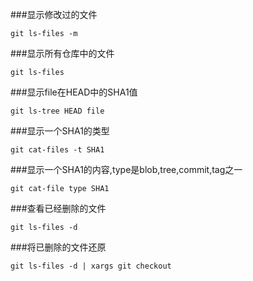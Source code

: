 ###显示修改过的文件
```
git ls-files -m
```

###显示所有仓库中的文件
```
git ls-files
```

###显示file在HEAD中的SHA1值
```
git ls-tree HEAD file
```

###显示一个SHA1的类型
```
git cat-files -t SHA1
```

###显示一个SHA1的内容,type是blob,tree,commit,tag之一
```
git cat-file type SHA1
```

###查看已经删除的文件
```
git ls-files -d
```

###将已删除的文件还原
```
git ls-files -d | xargs git checkout
```
